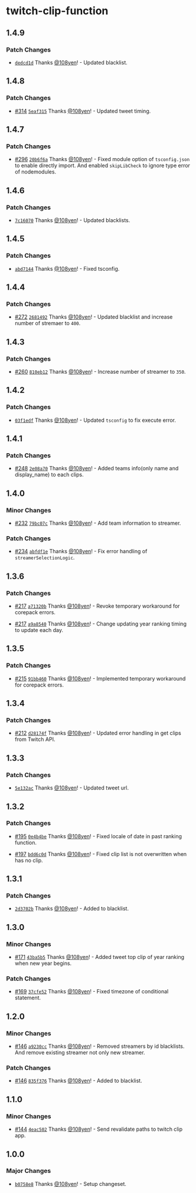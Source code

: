 # twitch-clip-function

## 1.4.9

### Patch Changes

- [`dedcd1d`](https://github.com/108yen/twitch-clip-function/commit/dedcd1d3c386797fc58aa1b72d963ed662b34089) Thanks [@108yen](https://github.com/108yen)! - Updated blacklist.

## 1.4.8

### Patch Changes

- [#314](https://github.com/108yen/twitch-clip-function/pull/314) [`5eaf315`](https://github.com/108yen/twitch-clip-function/commit/5eaf315d5753b763db77724cafb0043b759fb6a4) Thanks [@108yen](https://github.com/108yen)! - Updated tweet timing.

## 1.4.7

### Patch Changes

- [#296](https://github.com/108yen/twitch-clip-function/pull/296) [`20b6f6a`](https://github.com/108yen/twitch-clip-function/commit/20b6f6a7579c87aa07997587df87e1c0b2e8428a) Thanks [@108yen](https://github.com/108yen)! - Fixed module option of `tsconfig.json` to enable directly import. And enabled `skipLibCheck` to ignore type error of nodemodules.

## 1.4.6

### Patch Changes

- [`7c16070`](https://github.com/108yen/twitch-clip-function/commit/7c16070a50f619a30e6cff513e33307fb8a04efa) Thanks [@108yen](https://github.com/108yen)! - Updated blacklists.

## 1.4.5

### Patch Changes

- [`abd7144`](https://github.com/108yen/twitch-clip-function/commit/abd71449bfc6b12587cf101f6c58a4b949cb077d) Thanks [@108yen](https://github.com/108yen)! - Fixed tsconfig.

## 1.4.4

### Patch Changes

- [#272](https://github.com/108yen/twitch-clip-function/pull/272) [`2681492`](https://github.com/108yen/twitch-clip-function/commit/268149228be32ff0f4a12f88cc8cc213a0f662bd) Thanks [@108yen](https://github.com/108yen)! - Updated blacklist and increase number of stremaer to `400`.

## 1.4.3

### Patch Changes

- [#260](https://github.com/108yen/twitch-clip-function/pull/260) [`810eb12`](https://github.com/108yen/twitch-clip-function/commit/810eb124f14c92241b4cd56708b4e6eb75bde800) Thanks [@108yen](https://github.com/108yen)! - Increase number of streamer to `350`.

## 1.4.2

### Patch Changes

- [`03f1edf`](https://github.com/108yen/twitch-clip-function/commit/03f1edf60ab919c270690379d946ed582a122b04) Thanks [@108yen](https://github.com/108yen)! - Updated `tsconfig` to fix execute error.

## 1.4.1

### Patch Changes

- [#248](https://github.com/108yen/twitch-clip-function/pull/248) [`2e08a70`](https://github.com/108yen/twitch-clip-function/commit/2e08a707a6bf18cd1239a5d36ac397d438d7574a) Thanks [@108yen](https://github.com/108yen)! - Added teams info(only name and display_name) to each clips.

## 1.4.0

### Minor Changes

- [#232](https://github.com/108yen/twitch-clip-function/pull/232) [`79bc07c`](https://github.com/108yen/twitch-clip-function/commit/79bc07cc2328110fb975cb8d65a8066adc93d521) Thanks [@108yen](https://github.com/108yen)! - Add team information to streamer.

### Patch Changes

- [#234](https://github.com/108yen/twitch-clip-function/pull/234) [`abfdf1e`](https://github.com/108yen/twitch-clip-function/commit/abfdf1e4fbe5cc2fd487c5ff80b65e66e5600fa0) Thanks [@108yen](https://github.com/108yen)! - Fix error handling of `streamerSelectionLogic`.

## 1.3.6

### Patch Changes

- [#217](https://github.com/108yen/twitch-clip-function/pull/217) [`a71320b`](https://github.com/108yen/twitch-clip-function/commit/a71320b819dbbbf87945ebfd124b97df9e33d78f) Thanks [@108yen](https://github.com/108yen)! - Revoke temporary workaround for corepack errors.

- [#217](https://github.com/108yen/twitch-clip-function/pull/217) [`a9a8540`](https://github.com/108yen/twitch-clip-function/commit/a9a8540fad020094167d1e573bdec35531d67221) Thanks [@108yen](https://github.com/108yen)! - Change updating year ranking timing to update each day.

## 1.3.5

### Patch Changes

- [#215](https://github.com/108yen/twitch-clip-function/pull/215) [`91bb460`](https://github.com/108yen/twitch-clip-function/commit/91bb460461eb71053b9647460967cccfc0b11dbd) Thanks [@108yen](https://github.com/108yen)! - Implemented temporary workaround for corepack errors.

## 1.3.4

### Patch Changes

- [#212](https://github.com/108yen/twitch-clip-function/pull/212) [`d28174f`](https://github.com/108yen/twitch-clip-function/commit/d28174f97f1f6a0e8d15a5a7a3edbdf3f576c971) Thanks [@108yen](https://github.com/108yen)! - Updated error handling in get clips from Twitch API.

## 1.3.3

### Patch Changes

- [`5e132ac`](https://github.com/108yen/twitch-clip-function/commit/5e132ac25924fd4633dc165a44e859d4c1ab8c84) Thanks [@108yen](https://github.com/108yen)! - Updated tweet url.

## 1.3.2

### Patch Changes

- [#195](https://github.com/108yen/twitch-clip-function/pull/195) [`0e4b4be`](https://github.com/108yen/twitch-clip-function/commit/0e4b4beeadd1759c8d8eef15c1e240b3af102365) Thanks [@108yen](https://github.com/108yen)! - Fixed locale of date in past ranking function.

- [#197](https://github.com/108yen/twitch-clip-function/pull/197) [`bdd6c0d`](https://github.com/108yen/twitch-clip-function/commit/bdd6c0d1a401b6ed0992189459f26c03753f1732) Thanks [@108yen](https://github.com/108yen)! - Fixed clip list is not overwritten when has no clip.

## 1.3.1

### Patch Changes

- [`2d3702b`](https://github.com/108yen/twitch-clip-function/commit/2d3702bb1961db79ea86df279e0968113378f738) Thanks [@108yen](https://github.com/108yen)! - Added to blacklist.

## 1.3.0

### Minor Changes

- [#171](https://github.com/108yen/twitch-clip-function/pull/171) [`43ba5b5`](https://github.com/108yen/twitch-clip-function/commit/43ba5b553a4296dc4c8a8120a7d5cc62f2f5a2c8) Thanks [@108yen](https://github.com/108yen)! - Added tweet top clip of year ranking when new year begins.

### Patch Changes

- [#169](https://github.com/108yen/twitch-clip-function/pull/169) [`37cfe52`](https://github.com/108yen/twitch-clip-function/commit/37cfe52346f1f0341a644b8c4b5dffc4d051efa6) Thanks [@108yen](https://github.com/108yen)! - Fixed timezone of conditional statement.

## 1.2.0

### Minor Changes

- [#146](https://github.com/108yen/twitch-clip-function/pull/146) [`a9230cc`](https://github.com/108yen/twitch-clip-function/commit/a9230cc9f16a6ed73380de6167d16d4f9eaee2d9) Thanks [@108yen](https://github.com/108yen)! - Removed streamers by id blacklists. And remove existing streamer not only new streamer.

### Patch Changes

- [#146](https://github.com/108yen/twitch-clip-function/pull/146) [`835f376`](https://github.com/108yen/twitch-clip-function/commit/835f3763ccc25a11f71aef1a9bf23c7a81a4031e) Thanks [@108yen](https://github.com/108yen)! - Added to blacklist.

## 1.1.0

### Minor Changes

- [#144](https://github.com/108yen/twitch-clip-function/pull/144) [`4eac502`](https://github.com/108yen/twitch-clip-function/commit/4eac5028470afa386368bf12e1d044ff0e5e9e26) Thanks [@108yen](https://github.com/108yen)! - Send revalidate paths to twitch clip app.

## 1.0.0

### Major Changes

- [`b0758e8`](https://github.com/108yen/twitch-clip-function/commit/b0758e85917f534987dc12ff6c0def975a7da8c3) Thanks [@108yen](https://github.com/108yen)! - Setup changeset.
